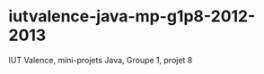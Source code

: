 iutvalence-java-mp-g1p8-2012-2013
=================================

IUT Valence, mini-projets Java, Groupe 1, projet 8